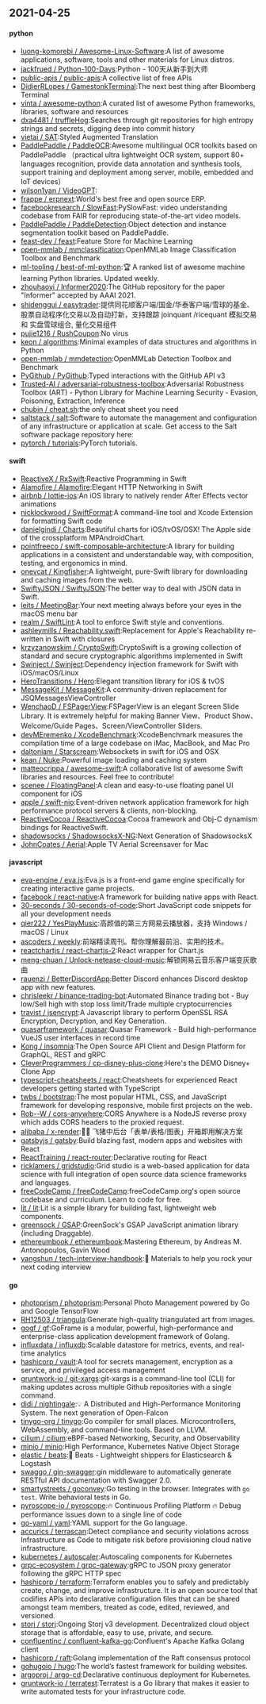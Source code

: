 ## 2021-04-25

#### python
* [luong-komorebi / Awesome-Linux-Software](https://github.com/luong-komorebi/Awesome-Linux-Software):A list of awesome applications, software, tools and other materials for Linux distros.
* [jackfrued / Python-100-Days](https://github.com/jackfrued/Python-100-Days):Python - 100天从新手到大师
* [public-apis / public-apis](https://github.com/public-apis/public-apis):A collective list of free APIs
* [DidierRLopes / GamestonkTerminal](https://github.com/DidierRLopes/GamestonkTerminal):The next best thing after Bloomberg Terminal
* [vinta / awesome-python](https://github.com/vinta/awesome-python):A curated list of awesome Python frameworks, libraries, software and resources
* [dxa4481 / truffleHog](https://github.com/dxa4481/truffleHog):Searches through git repositories for high entropy strings and secrets, digging deep into commit history
* [vietai / SAT](https://github.com/vietai/SAT):Styled Augmented Translation
* [PaddlePaddle / PaddleOCR](https://github.com/PaddlePaddle/PaddleOCR):Awesome multilingual OCR toolkits based on PaddlePaddle （practical ultra lightweight OCR system, support 80+ languages recognition, provide data annotation and synthesis tools, support training and deployment among server, mobile, embedded and IoT devices）
* [wilson1yan / VideoGPT](https://github.com/wilson1yan/VideoGPT):
* [frappe / erpnext](https://github.com/frappe/erpnext):World's best free and open source ERP.
* [facebookresearch / SlowFast](https://github.com/facebookresearch/SlowFast):PySlowFast: video understanding codebase from FAIR for reproducing state-of-the-art video models.
* [PaddlePaddle / PaddleDetection](https://github.com/PaddlePaddle/PaddleDetection):Object detection and instance segmentation toolkit based on PaddlePaddle.
* [feast-dev / feast](https://github.com/feast-dev/feast):Feature Store for Machine Learning
* [open-mmlab / mmclassification](https://github.com/open-mmlab/mmclassification):OpenMMLab Image Classification Toolbox and Benchmark
* [ml-tooling / best-of-ml-python](https://github.com/ml-tooling/best-of-ml-python):🏆
A ranked list of awesome machine learning Python libraries. Updated weekly.
* [zhouhaoyi / Informer2020](https://github.com/zhouhaoyi/Informer2020):The GitHub repository for the paper "Informer" accepted by AAAI 2021.
* [shidenggui / easytrader](https://github.com/shidenggui/easytrader):提供同花顺客户端/国金/华泰客户端/雪球的基金、股票自动程序化交易以及自动打新，支持跟踪 joinquant /ricequant 模拟交易 和 实盘雪球组合, 量化交易组件
* [pujie1216 / RushCoupon](https://github.com/pujie1216/RushCoupon):No virus
* [keon / algorithms](https://github.com/keon/algorithms):Minimal examples of data structures and algorithms in Python
* [open-mmlab / mmdetection](https://github.com/open-mmlab/mmdetection):OpenMMLab Detection Toolbox and Benchmark
* [PyGithub / PyGithub](https://github.com/PyGithub/PyGithub):Typed interactions with the GitHub API v3
* [Trusted-AI / adversarial-robustness-toolbox](https://github.com/Trusted-AI/adversarial-robustness-toolbox):Adversarial Robustness Toolbox (ART) - Python Library for Machine Learning Security - Evasion, Poisoning, Extraction, Inference
* [chubin / cheat.sh](https://github.com/chubin/cheat.sh):the only cheat sheet you need
* [saltstack / salt](https://github.com/saltstack/salt):Software to automate the management and configuration of any infrastructure or application at scale. Get access to the Salt software package repository here:
* [pytorch / tutorials](https://github.com/pytorch/tutorials):PyTorch tutorials.

#### swift
* [ReactiveX / RxSwift](https://github.com/ReactiveX/RxSwift):Reactive Programming in Swift
* [Alamofire / Alamofire](https://github.com/Alamofire/Alamofire):Elegant HTTP Networking in Swift
* [airbnb / lottie-ios](https://github.com/airbnb/lottie-ios):An iOS library to natively render After Effects vector animations
* [nicklockwood / SwiftFormat](https://github.com/nicklockwood/SwiftFormat):A command-line tool and Xcode Extension for formatting Swift code
* [danielgindi / Charts](https://github.com/danielgindi/Charts):Beautiful charts for iOS/tvOS/OSX! The Apple side of the crossplatform MPAndroidChart.
* [pointfreeco / swift-composable-architecture](https://github.com/pointfreeco/swift-composable-architecture):A library for building applications in a consistent and understandable way, with composition, testing, and ergonomics in mind.
* [onevcat / Kingfisher](https://github.com/onevcat/Kingfisher):A lightweight, pure-Swift library for downloading and caching images from the web.
* [SwiftyJSON / SwiftyJSON](https://github.com/SwiftyJSON/SwiftyJSON):The better way to deal with JSON data in Swift.
* [leits / MeetingBar](https://github.com/leits/MeetingBar):Your next meeting always before your eyes in the macOS menu bar
* [realm / SwiftLint](https://github.com/realm/SwiftLint):A tool to enforce Swift style and conventions.
* [ashleymills / Reachability.swift](https://github.com/ashleymills/Reachability.swift):Replacement for Apple's Reachability re-written in Swift with closures
* [krzyzanowskim / CryptoSwift](https://github.com/krzyzanowskim/CryptoSwift):CryptoSwift is a growing collection of standard and secure cryptographic algorithms implemented in Swift
* [Swinject / Swinject](https://github.com/Swinject/Swinject):Dependency injection framework for Swift with iOS/macOS/Linux
* [HeroTransitions / Hero](https://github.com/HeroTransitions/Hero):Elegant transition library for iOS & tvOS
* [MessageKit / MessageKit](https://github.com/MessageKit/MessageKit):A community-driven replacement for JSQMessagesViewController
* [WenchaoD / FSPagerView](https://github.com/WenchaoD/FSPagerView):FSPagerView is an elegant Screen Slide Library. It is extremely helpful for making Banner View、Product Show、Welcome/Guide Pages、Screen/ViewController Sliders.
* [devMEremenko / XcodeBenchmark](https://github.com/devMEremenko/XcodeBenchmark):XcodeBenchmark measures the compilation time of a large codebase on iMac, MacBook, and Mac Pro
* [daltoniam / Starscream](https://github.com/daltoniam/Starscream):Websockets in swift for iOS and OSX
* [kean / Nuke](https://github.com/kean/Nuke):Powerful image loading and caching system
* [matteocrippa / awesome-swift](https://github.com/matteocrippa/awesome-swift):A collaborative list of awesome Swift libraries and resources. Feel free to contribute!
* [scenee / FloatingPanel](https://github.com/scenee/FloatingPanel):A clean and easy-to-use floating panel UI component for iOS
* [apple / swift-nio](https://github.com/apple/swift-nio):Event-driven network application framework for high performance protocol servers & clients, non-blocking.
* [ReactiveCocoa / ReactiveCocoa](https://github.com/ReactiveCocoa/ReactiveCocoa):Cocoa framework and Obj-C dynamism bindings for ReactiveSwift.
* [shadowsocks / ShadowsocksX-NG](https://github.com/shadowsocks/ShadowsocksX-NG):Next Generation of ShadowsocksX
* [JohnCoates / Aerial](https://github.com/JohnCoates/Aerial):Apple TV Aerial Screensaver for Mac

#### javascript
* [eva-engine / eva.js](https://github.com/eva-engine/eva.js):Eva.js is a front-end game engine specifically for creating interactive game projects.
* [facebook / react-native](https://github.com/facebook/react-native):A framework for building native apps with React.
* [30-seconds / 30-seconds-of-code](https://github.com/30-seconds/30-seconds-of-code):Short JavaScript code snippets for all your development needs
* [qier222 / YesPlayMusic](https://github.com/qier222/YesPlayMusic):高颜值的第三方网易云播放器，支持 Windows / macOS / Linux
* [ascoders / weekly](https://github.com/ascoders/weekly):前端精读周刊。帮你理解最前沿、实用的技术。
* [reactchartjs / react-chartjs-2](https://github.com/reactchartjs/react-chartjs-2):React wrapper for Chart.js
* [meng-chuan / Unlock-netease-cloud-music](https://github.com/meng-chuan/Unlock-netease-cloud-music):解锁网易云音乐客户端变灰歌曲
* [rauenzi / BetterDiscordApp](https://github.com/rauenzi/BetterDiscordApp):Better Discord enhances Discord desktop app with new features.
* [chrisleekr / binance-trading-bot](https://github.com/chrisleekr/binance-trading-bot):Automated Binance trading bot - Buy low/Sell high with stop loss limit/Trade multiple cryptocurrencies
* [travist / jsencrypt](https://github.com/travist/jsencrypt):A Javascript library to perform OpenSSL RSA Encryption, Decryption, and Key Generation.
* [quasarframework / quasar](https://github.com/quasarframework/quasar):Quasar Framework - Build high-performance VueJS user interfaces in record time
* [Kong / insomnia](https://github.com/Kong/insomnia):The Open Source API Client and Design Platform for GraphQL, REST and gRPC
* [CleverProgrammers / cp-disney-plus-clone](https://github.com/CleverProgrammers/cp-disney-plus-clone):Here's the DEMO Disney+ Clone App
* [typescript-cheatsheets / react](https://github.com/typescript-cheatsheets/react):Cheatsheets for experienced React developers getting started with TypeScript
* [twbs / bootstrap](https://github.com/twbs/bootstrap):The most popular HTML, CSS, and JavaScript framework for developing responsive, mobile first projects on the web.
* [Rob--W / cors-anywhere](https://github.com/Rob--W/cors-anywhere):CORS Anywhere is a NodeJS reverse proxy which adds CORS headers to the proxied request.
* [alibaba / x-render](https://github.com/alibaba/x-render):🚴‍♀️
飞猪中后台「表单/表格/图表」开箱即用解决方案
* [gatsbyjs / gatsby](https://github.com/gatsbyjs/gatsby):Build blazing fast, modern apps and websites with React
* [ReactTraining / react-router](https://github.com/ReactTraining/react-router):Declarative routing for React
* [ricklamers / gridstudio](https://github.com/ricklamers/gridstudio):Grid studio is a web-based application for data science with full integration of open source data science frameworks and languages.
* [freeCodeCamp / freeCodeCamp](https://github.com/freeCodeCamp/freeCodeCamp):freeCodeCamp.org's open source codebase and curriculum. Learn to code for free.
* [lit / lit](https://github.com/lit/lit):Lit is a simple library for building fast, lightweight web components.
* [greensock / GSAP](https://github.com/greensock/GSAP):GreenSock's GSAP JavaScript animation library (including Draggable).
* [ethereumbook / ethereumbook](https://github.com/ethereumbook/ethereumbook):Mastering Ethereum, by Andreas M. Antonopoulos, Gavin Wood
* [yangshun / tech-interview-handbook](https://github.com/yangshun/tech-interview-handbook):💯
Materials to help you rock your next coding interview

#### go
* [photoprism / photoprism](https://github.com/photoprism/photoprism):Personal Photo Management powered by Go and Google TensorFlow
* [RH12503 / triangula](https://github.com/RH12503/triangula):Generate high-quality triangulated art from images.
* [gogf / gf](https://github.com/gogf/gf):GoFrame is a modular, powerful, high-performance and enterprise-class application development framework of Golang.
* [influxdata / influxdb](https://github.com/influxdata/influxdb):Scalable datastore for metrics, events, and real-time analytics
* [hashicorp / vault](https://github.com/hashicorp/vault):A tool for secrets management, encryption as a service, and privileged access management
* [gruntwork-io / git-xargs](https://github.com/gruntwork-io/git-xargs):git-xargs is a command-line tool (CLI) for making updates across multiple Github repositories with a single command.
* [didi / nightingale](https://github.com/didi/nightingale):💡
A Distributed and High-Performance Monitoring System. The next generation of Open-Falcon
* [tinygo-org / tinygo](https://github.com/tinygo-org/tinygo):Go compiler for small places. Microcontrollers, WebAssembly, and command-line tools. Based on LLVM.
* [cilium / cilium](https://github.com/cilium/cilium):eBPF-based Networking, Security, and Observability
* [minio / minio](https://github.com/minio/minio):High Performance, Kubernetes Native Object Storage
* [elastic / beats](https://github.com/elastic/beats):🐠
Beats - Lightweight shippers for Elasticsearch & Logstash
* [swaggo / gin-swagger](https://github.com/swaggo/gin-swagger):gin middleware to automatically generate RESTful API documentation with Swagger 2.0.
* [smartystreets / goconvey](https://github.com/smartystreets/goconvey):Go testing in the browser. Integrates with `go test`. Write behavioral tests in Go.
* [pyroscope-io / pyroscope](https://github.com/pyroscope-io/pyroscope):🔥
Continuous Profiling Platform
🔥
Debug performance issues down to a single line of code
* [go-yaml / yaml](https://github.com/go-yaml/yaml):YAML support for the Go language.
* [accurics / terrascan](https://github.com/accurics/terrascan):Detect compliance and security violations across Infrastructure as Code to mitigate risk before provisioning cloud native infrastructure.
* [kubernetes / autoscaler](https://github.com/kubernetes/autoscaler):Autoscaling components for Kubernetes
* [grpc-ecosystem / grpc-gateway](https://github.com/grpc-ecosystem/grpc-gateway):gRPC to JSON proxy generator following the gRPC HTTP spec
* [hashicorp / terraform](https://github.com/hashicorp/terraform):Terraform enables you to safely and predictably create, change, and improve infrastructure. It is an open source tool that codifies APIs into declarative configuration files that can be shared amongst team members, treated as code, edited, reviewed, and versioned.
* [storj / storj](https://github.com/storj/storj):Ongoing Storj v3 development. Decentralized cloud object storage that is affordable, easy to use, private, and secure.
* [confluentinc / confluent-kafka-go](https://github.com/confluentinc/confluent-kafka-go):Confluent's Apache Kafka Golang client
* [hashicorp / raft](https://github.com/hashicorp/raft):Golang implementation of the Raft consensus protocol
* [gohugoio / hugo](https://github.com/gohugoio/hugo):The world’s fastest framework for building websites.
* [argoproj / argo-cd](https://github.com/argoproj/argo-cd):Declarative continuous deployment for Kubernetes.
* [gruntwork-io / terratest](https://github.com/gruntwork-io/terratest):Terratest is a Go library that makes it easier to write automated tests for your infrastructure code.
